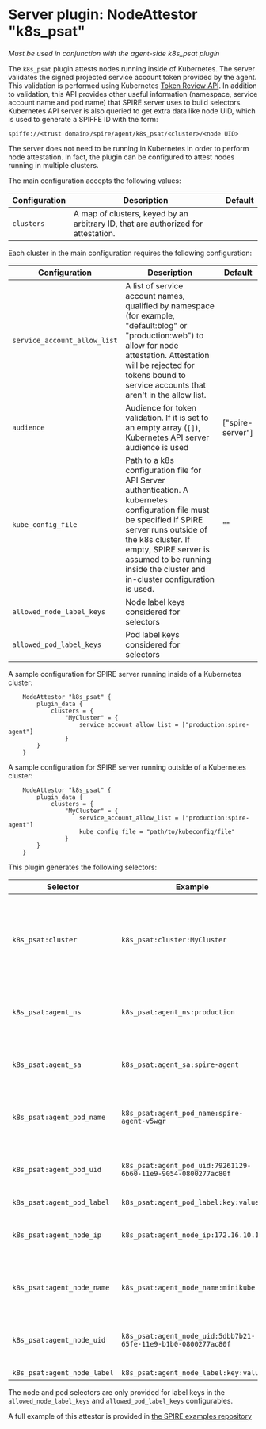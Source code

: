 # Server plugin: NodeAttestor "k8s_psat"

*Must be used in conjunction with the agent-side k8s_psat plugin*

The `k8s_psat` plugin attests nodes running inside of Kubernetes. The server
validates the signed projected service account token provided by the agent.
This validation is performed using Kubernetes [Token Review API](https://kubernetes.io/docs/reference/generated/kubernetes-api/v1.19/#tokenreview-v1-authentication-k8s-io). In addition to validation, this API provides other useful information (namespace, service account name and pod name) that SPIRE server uses to build selectors.
Kubernetes API server is also queried to get extra data like node UID, which is used to generate a SPIFFE ID with the form:

```
spiffe://<trust domain>/spire/agent/k8s_psat/<cluster>/<node UID>
```

The server does not need to be running in Kubernetes in order to perform node
attestation. In fact, the plugin can be configured to attest nodes running in
multiple clusters.

The main configuration accepts the following values:

| Configuration | Description                                                                       | Default |
|---------------|-----------------------------------------------------------------------------------|---------|
| `clusters`    | A map of clusters, keyed by an arbitrary ID, that are authorized for attestation. |         |

Each cluster in the main configuration requires the following configuration:

| Configuration                | Description                                                                                                                                                                                                                                                                 | Default          |
|------------------------------|-----------------------------------------------------------------------------------------------------------------------------------------------------------------------------------------------------------------------------------------------------------------------------|------------------|
| `service_account_allow_list` | A list of service account names, qualified by namespace (for example, "default:blog" or "production:web") to allow for node attestation. Attestation will be rejected for tokens bound to service accounts that aren't in the allow list.                                   |                  |
| `audience`                   | Audience for token validation. If it is set to an empty array (`[]`), Kubernetes API server audience is used                                                                                                                                                                | ["spire-server"] |
| `kube_config_file`           | Path to a k8s configuration file for API Server authentication. A kubernetes configuration file must be specified if SPIRE server runs outside of the k8s cluster. If empty, SPIRE server is assumed to be running inside the cluster and in-cluster configuration is used. | ""               |
| `allowed_node_label_keys`    | Node label keys considered for selectors                                                                                                                                                                                                                                    |                  |
| `allowed_pod_label_keys`     | Pod label keys considered for selectors                                                                                                                                                                                                                                     |                  |

A sample configuration for SPIRE server running inside of a Kubernetes cluster:

```
    NodeAttestor "k8s_psat" {
        plugin_data {
            clusters = {
                "MyCluster" = {
                    service_account_allow_list = ["production:spire-agent"]
                }
        }
    }
```

A sample configuration for SPIRE server running outside of a Kubernetes cluster:

```
    NodeAttestor "k8s_psat" {
        plugin_data {
            clusters = {
                "MyCluster" = {
                    service_account_allow_list = ["production:spire-agent"]
                    kube_config_file = "path/to/kubeconfig/file"
                }
        }
    }
```

This plugin generates the following selectors:

| Selector                    | Example                                                        | Description                                                                     |
|-----------------------------|----------------------------------------------------------------|---------------------------------------------------------------------------------|
| `k8s_psat:cluster`          | `k8s_psat:cluster:MyCluster`                                   | Name of the cluster (from the plugin config) used to verify the token signature |
| `k8s_psat:agent_ns`         | `k8s_psat:agent_ns:production`                                 | Namespace that the agent is running under                                       |
| `k8s_psat:agent_sa`         | `k8s_psat:agent_sa:spire-agent`                                | Service Account the agent is running under                                      |
| `k8s_psat:agent_pod_name`   | `k8s_psat:agent_pod_name:spire-agent-v5wgr`                    | Name of the pod in which the agent is running                                   |
| `k8s_psat:agent_pod_uid`    | `k8s_psat:agent_pod_uid:79261129-6b60-11e9-9054-0800277ac80f`  | UID of the pod in which the agent is running                                    |
| `k8s_psat:agent_pod_label`  | `k8s_psat:agent_pod_label:key:value`                           | Pod Label                                                                       |
| `k8s_psat:agent_node_ip`    | `k8s_psat:agent_node_ip:172.16.10.1`                           | IP address of the node in which the agent is running                            |
| `k8s_psat:agent_node_name`  | `k8s_psat:agent_node_name:minikube`                            | Name of the node in which the agent is running                                  |
| `k8s_psat:agent_node_uid`   | `k8s_psat:agent_node_uid:5dbb7b21-65fe-11e9-b1b0-0800277ac80f` | UID of the node in which the agent is running                                   |
| `k8s_psat:agent_node_label` | `k8s_psat:agent_node_label:key:value`                          | Node Label                                                                      |

The node and pod selectors are only provided for label keys in the `allowed_node_label_keys` and `allowed_pod_label_keys` configurables.


A full example of this attestor is provided in [the SPIRE examples repository](https://github.com/spiffe/spire-examples/tree/main/examples/k8s/simple_psat)
